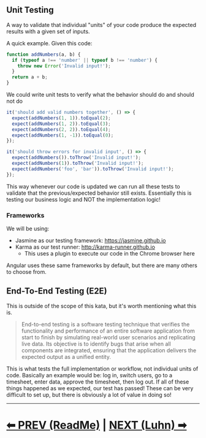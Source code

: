 ## Unit Testing

A way to validate that individual "units" of your code produce the expected results with a given set of inputs.

A quick example. Given this code:

```js
function addNumbers(a, b) {
  if (typeof a !== 'number' || typeof b !== 'number') {
    throw new Error('Invalid input!');
  }
  return a + b;
}
```

We could write unit tests to verify what the behavior should do and should not do

```js
it('should add valid numbers together', () => {
  expect(addNumbers(1, 1)).toEqual(2);
  expect(addNumbers(1, 2)).toEqual(3);
  expect(addNumbers(2, 2)).toEqual(4);
  expect(addNumbers(1, -1)).toEqual(0);
});

it('should throw errors for invalid input', () => {
  expect(addNumbers()).toThrow('Invalid input!');
  expect(addNumbers(1)).toThrow('Invalid input!');
  expect(addNumbers('foo', 'bar')).toThrow('Invalid input!');
});
```

This way whenever our code is updated we can run all these tests to validate that the previous/expected behavior still exists.
Essentially this is testing our business logic and NOT the implementation logic!

### Frameworks

We will be using:

- Jasmine as our testing framework: https://jasmine.github.io
- Karma as our test runner: http://karma-runner.github.io
  - This uses a plugin to execute our code in the Chrome browser here

Angular uses these same frameworks by default, but there are many others to choose from.

## End-To-End Testing (E2E)

This is outside of the scope of this kata, but it's worth mentioning what this is.

> End-to-end testing is a software testing technique that verifies the functionality and performance of an entire software application from start to finish by simulating real-world user scenarios and replicating live data. Its objective is to identify bugs that arise when all components are integrated, ensuring that the application delivers the expected output as a unified entity.

This is what tests the full implementation or workflow, not individual units of code. Basically an example would be: log in, switch users, go to a timesheet, enter data, approve the timesheet, then log out. If all of these things happened as we expected, our test has passed! These can be very difficult to set up, but there is obviously a lot of value in doing so!

---

# [⬅ PREV (ReadMe)](README.md) | [NEXT (Luhn) ➡](02-Luhn.md)
